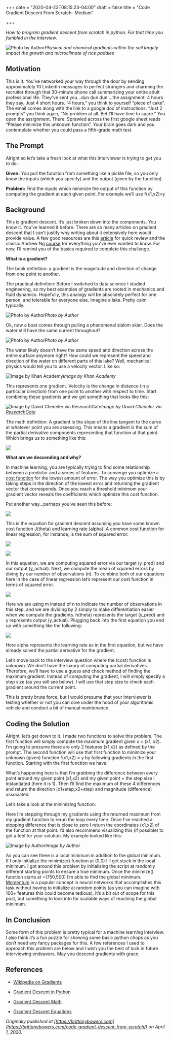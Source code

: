 +++
date = "2020-04-23T08:15:23-04:00"
draft = false
title = "Code Gradient Descent From Scratch- Medium"

+++

*How to program gradient descent from scratch in python. For that time you fumbled in the interview.*

![Photo by Author](https://cdn-images-1.medium.com/max/6528/1*lWWZue9UyUB6B3Xztnet6w.jpeg)*Physical and chemical gradients within the soil largely impact the growth and microclimate of rice paddies*

## Motivation

This is it. You’ve networked your way through the door by sending approximately 10 LinkedIn messages to perfect strangers and charming the recruiter through that 30-minute phone call summarizing your entire adult professional life. They’ve sent you…dun dun dun….the assignment. 4 hours they say. Just 4 short hours. “4 hours,” you think to yourself “piece of cake”. The email comes along with the link to a google doc of instructions. “Just 2 prompts” you think again, “No problem at all. Bet I’ll have time to spare.” You open the assignment. There. Sprawled across the first google sheet reads “Please minimize this unknown function”. Your brain goes dark and you contemplate whether you could pass a fifth-grade math test.

## The Prompt

Alright so let’s take a fresh look at what this interviewer is trying to get you to do:

**Given:** You pull the function from something like a pickle file, so you only know the inputs (which you specify) and the output (given by the function).

**Problem:** Find the inputs which minimize the output of this function by computing the gradient at each given point. For example we’ll use f(x1,x2)=y

## Background

This is gradient descent. It’s just broken down into the components. You know it. You’ve learned it before. There are so many articles on gradient descent that I can’t justify why writing about it extensively here would provide value. A few good resources are this [article](https://towardsdatascience.com/understanding-the-mathematics-behind-gradient-descent-dde5dc9be06e) for quick review and the classic Andrew Ng [course](https://www.coursera.org/lecture/machine-learning/gradient-descent-8SpIM) for everything you’ve ever wanted to know. For now, I’ll remind you of the basics required to complete this challenge.

**What is a gradient?**

The book definition: a gradient is the magnitude and direction of change from one point to another.

The practical definition: Before I switched to data science I studied engineering, so my best examples of gradients are rooted in mechanics and fluid dynamics. Hopefully, this analogy will be absolutely perfect for one person, and tolerable for everyone else. Imagine a lake. Pretty calm typically.

![Photo by Author](https://cdn-images-1.medium.com/max/6218/1*--PeCuz7jsQJeDpQ_6iCBw.jpeg)*Photo by Author*

Ok, now a boat comes through pulling a phenomenal slalom skier. Does the water still have the same current throughout?

![Photo by Author](https://cdn-images-1.medium.com/max/2000/1*DEVUOlENgPF2hlTcs9cCVw.jpeg)*Photo by Author*

The water likely doesn’t have the same speed and direction across the entire surface anymore right? How could we represent the speed and direction of the water on different parts of this lake? Well, mechanical physics would tell you to use a velocity vector. Like so:

![Image by Khan Academy](https://cdn-images-1.medium.com/max/2000/0*yRuxxmz8Zsm3lmt1.png)*Image by Khan Academy*

This represents one gradient. Velocity is the change in distance (in a particular direction) from one point to another with respect to time. Start combining these gradients and we get something that looks like this:

![Image by David Cheneler via [ResearchGate](https://www.researchgate.net/figure/A-schematic-of-sliding-plate-rheometry-The-velocity-gradient-caused-by-the-shear-flow_fig1_2677https://www.researchgate.net/figure/A-schematic-of-sliding-plate-rheometry-The-velocity-gradient-caused-by-the-shear-flow_fig1_26771890818908)](https://cdn-images-1.medium.com/max/2000/0*-l0AEWO_udh8In3e.png)*Image by David Cheneler via [ResearchGate](https://www.researchgate.net/figure/A-schematic-of-sliding-plate-rheometry-The-velocity-gradient-caused-by-the-shear-flow_fig1_2677https://www.researchgate.net/figure/A-schematic-of-sliding-plate-rheometry-The-velocity-gradient-caused-by-the-shear-flow_fig1_26771890818908)*

The math definition: A gradient is the slope of the line tangent to the curve at whatever point you are assessing. This means a gradient is the sum of the partial derivative components representing that function at that point. Which brings us to something like this:

![](https://cdn-images-1.medium.com/max/2000/1*hhCyA1cI4XuXiNX8yCoDFQ.gif)

**What are we descending and why?**

In machine learning, you are typically trying to find some relationship between a predictor and a series of features. To converge you optimize a [cost function](https://towardsdatascience.com/coding-deep-learning-for-beginners-linear-regression-part-2-cost-function-49545303d29f) for the lowest amount of error. The way you optimize this is by taking steps in the direction of the lowest error and returning the gradient vector that corresponds. Once you reach a threshold minimum your gradient vector reveals the coefficients which optimize this cost function.

Put another way…perhaps you’ve seen this before:

![](https://cdn-images-1.medium.com/max/2000/1*2oAfYnjWaQkKXJiJh8cVig.gif)

This is the equation for gradient descent assuming you have some known cost function J(theta) and learning rate (alpha). A common cost function for linear regression, for instance, is the sum of squared error:

![](https://cdn-images-1.medium.com/max/2000/1*cOoiWVdXhVA6aZolIpHdAQ.gif)

![](https://cdn-images-1.medium.com/max/2000/1*nceP12DJII16iA6wpo5jng.gif)

In this equation, we are computing squared error via our target (y_pred) and our output (y_actual). Next, we compute the mean of squared errors by diving by our number of observations (n). To combine both of our equations here in the case of linear regression let’s represent our cost function in terms of squared error.

![](https://cdn-images-1.medium.com/max/2000/1*yR6YbIRILFwbt0AwSziefQ.gif)

Here we are using m instead of n to indicate the number of observations in this step, and we are dividing by 2 simply to make differentiation easier when we compute the gradients. h(theta) represents the target (y_pred) and y represents output (y_actual). Plugging back into the first equation you end up with something like the following:

![](https://cdn-images-1.medium.com/max/2000/1*7phm1jGYXKRwEKBsuadcFg.gif)

Here alpha represents the learning rate as in the first equation, but we have already solved the partial derivative for the gradient.

Let’s move back to the interview question where the (cost) function is unknown. We don’t have the luxury of computing partial derivatives. Therefore, we’ll have to use a guess and check method of finding the maximum gradient. Instead of computing the gradient, I will simply specify a step size (as you will see below). I will use that step size to check each gradient around the current point.

This is pretty brute force, but I would presume that your interviewer is testing whether or not you can dive under the hood of your algorithmic vehicle and conduct a bit of manual maintenance.

## Coding the Solution

Alright, let’s get down to it. I made two functions to solve this problem. The first function will simply compute the maximum gradient given x = (x1, x2). I’m going to presume there are only 2 features (x1,x2) as defined by the prompt. The second function will use that first function to minimize your unknown (given) function f(x1,x2) = y by following gradients in the first function. Starting with the first function we have:

What’s happening here is that I’m grabbing the difference between every point around my given point (x1,x2) and my given point + the step size I instantiated (here it is 1). Then I’ll find the maximum of these 4 differences and return the direction (x1+step,x2+step) and magnitude (difference) associated.

Let’s take a look at the minimizing function:

Here I’m stepping through my gradients using the returned maximum from my gradient function to rerun the loop every time. Once I’ve reached a stopping difference that is close to zero I return the coordinates (x1,x2) of the function at that point. I’d also recommend visualizing this (if possible) to get a feel for your solution. My example looked like this:

![Image by Author](https://cdn-images-1.medium.com/max/2000/1*jA8xol_o-Y2tGh9roSiAjg.png)*Image by Author*

As you can see there is a local minimum in addition to the global minimum. If I only initialize the minimize() function at (0,0) I’ll get stuck in the local minimum. I got around this problem by initializing the script at randomly different starting points to ensure a true minimum. Once the minimize() function starts at ~(750,500) I’m able to find the global minimum. [Momentum](https://towardsdatascience.com/stochastic-gradient-descent-with-momentum-a84097641a5d) is a popular concept in neural networks that accomplishes this task without having to initialize at random points (as you can imagine with 100+ features this could become tedious). It’s a bit out of scope for this post, but something to look into for scalable ways of reaching the global minimum.

## In Conclusion

Some form of this problem is pretty typical for a machine learning interview. I also think it’s a fun puzzle for showing some basic python chops as you don’t need any fancy packages for this. A few references I used to approach this problem are below and I wish you the best of luck in future interviewing endeavors. May you descend gradients with grace.

## References

* [Wikipedia on Gradients](https://en.wikipedia.org/wiki/Gradient)

* [Gradient Descent in Python](https://towardsdatascience.com/gradient-descent-in-python-a0d07285742f)

* [Gradient Descent Math](https://towardsdatascience.com/understanding-the-mathematics-behind-gradient-descent-dde5dc9be06e)

* [Gradient Descent Equations](https://www.geeksforgeeks.org/gradient-descent-in-linear-regression/)

*Originally published at [https://brittanybowers.com](https://brittanybowers.com/code-gradient-descent-from-scratch/) on April 1, 2020.*
